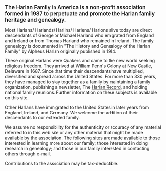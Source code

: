 <span style="font-size: 1.2em;font-weight:600">The Harlan Family in America is a non-profit association formed in 1987 to perpetuate and promote the Harlan family heritage and genealogy.</span>

Most Harlans/ Harlands/ Harlins/ Harlens/ Harlons alive today are direct descendants of George or Michael Harland who emigrated from England and Ireland or from Thomas Harland who remained in Ireland. The family genealogy is documented in "The History and Genealogy of the Harlan Family" by Alpheus Harlan originally published in 1914.

These original Harlans were Quakers and came to the new world seeking religious freedom. They arrived at William Penn's Colony at New Castle, Delaware in 1687. Since that time their descendants have multiplied, diversified and spread across the United States. For more than 330 years, they have managed to stay together as a family by maintaining a family organization, publishing a newsletter, The [Harlan Record](/record.html), and holding national family reunions. Further information on these subjects is available on this site.

Other Harlans have immigrated to the United States in later years from England, Ireland, and Germany. We welcome the addition of their descendants to our extended family.

We assume no responsibility for the authenticity or accuracy of any material referred to in this web site or any other material that might be made available by the association. The following sites are made available to those interested in learning more about our family; those interested in doing research in genealogy; and those in our family interested in contacting others through e-mail.

Contributions to the association may be tax-deductible.